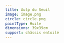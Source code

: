 ```yaml
---
title: Aulp du Seuil
image: image.png
circle: circle.png
paintType: Huile
dimensions: 39x39cm
support: châssis entoilé
---
```

